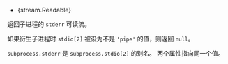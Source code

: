 <!-- YAML
added: v0.1.90
-->

* {stream.Readable}

返回子进程的 `stderr` 可读流。

如果衍生子进程时 `stdio[2]` 被设为不是 `'pipe'` 的值，则返回 `null`。

`subprocess.stderr` 是 `subprocess.stdio[2]` 的别名。
两个属性指向同一个值。

